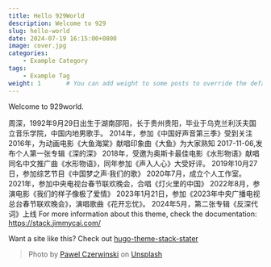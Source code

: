 ```yaml
---
title: Hello 929World
description: Welcome to 929
slug: hello-world
date: 2024-07-19 16:15:00+0800
image: cover.jpg
categories:
    - Example Category
tags:
    - Example Tag
weight: 1       # You can add weight to some posts to override the default sorting (date descending)
---
```


Welcome to 929world. 

周深，1992年9月29日出生于湖南邵阳，长于贵州贵阳，毕业于乌克兰利沃夫国立音乐学院，中国内地男歌手。
 2014年，参加《中国好声音第三季》受到关注
 2016年，为动画电影《大鱼海棠》献唱印象曲《大鱼》为大家熟知
 2017-11-06,发布个人第一张专辑《深的深》
 2018年，受邀为奥斯卡最佳电影《水形物语》献唱同名中文推广曲《水形物语》，同年参加《声入人心》大受好评。
 2019年10月27日，参加综艺节目《中国梦之声·我们的歌》
 2020年7月，成立个人工作室。
 2021年，参加中央电视台春节联欢晚会，合唱《灯火里的中国》
 2022年8月，参演电影《我们的样子像极了爱情》
 2023年1月21日，参加《2023年中央广播电视总台春节联欢晚会》，演唱歌曲《花开忘忧》。
 2024年5月，第二张专辑《反深代词》上线
For more information about this theme, check the documentation: https://stack.jimmycai.com/

Want a site like this? Check out [hugo-theme-stack-stater](https://github.com/CaiJimmy/hugo-theme-stack-starter)

> Photo by [Pawel Czerwinski](https://unsplash.com/@pawel_czerwinski) on [Unsplash](https://unsplash.com/)